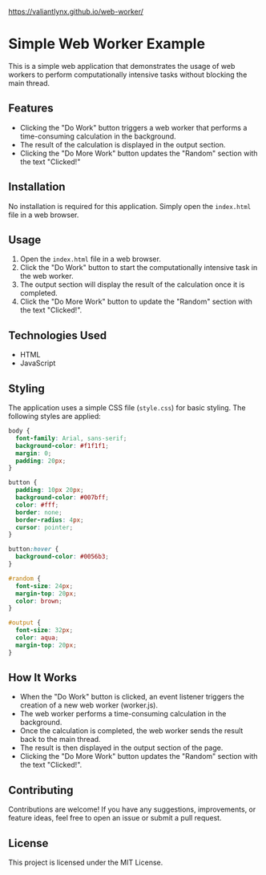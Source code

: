 https://valiantlynx.github.io/web-worker/

# Simple Web Worker Example

This is a simple web application that demonstrates the usage of web workers to perform computationally intensive tasks without blocking the main thread.

## Features

- Clicking the "Do Work" button triggers a web worker that performs a time-consuming calculation in the background.
- The result of the calculation is displayed in the output section.
- Clicking the "Do More Work" button updates the "Random" section with the text "Clicked!"

## Installation

No installation is required for this application. Simply open the `index.html` file in a web browser.

## Usage

1. Open the `index.html` file in a web browser.
2. Click the "Do Work" button to start the computationally intensive task in the web worker.
3. The output section will display the result of the calculation once it is completed.
4. Click the "Do More Work" button to update the "Random" section with the text "Clicked!".

## Technologies Used

- HTML
- JavaScript

## Styling

The application uses a simple CSS file (`style.css`) for basic styling. The following styles are applied:

```css
body {
  font-family: Arial, sans-serif;
  background-color: #f1f1f1;
  margin: 0;
  padding: 20px;
}

button {
  padding: 10px 20px;
  background-color: #007bff;
  color: #fff;
  border: none;
  border-radius: 4px;
  cursor: pointer;
}

button:hover {
  background-color: #0056b3;
}

#random {
  font-size: 24px;
  margin-top: 20px;
  color: brown;
}

#output {
  font-size: 32px;
  color: aqua;
  margin-top: 20px;
}
```

## How It Works
- When the "Do Work" button is clicked, an event listener triggers the creation of a new web worker (worker.js).
- The web worker performs a time-consuming calculation in the background.
- Once the calculation is completed, the web worker sends the result back to the main thread.
- The result is then displayed in the output section of the page.
- Clicking the "Do More Work" button updates the "Random" section with the text "Clicked!".
## Contributing
Contributions are welcome! If you have any suggestions, improvements, or feature ideas, feel free to open an issue or submit a pull request.

## License
This project is licensed under the MIT License.

